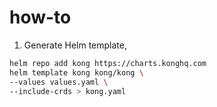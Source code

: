 # how-to

1. Generate Helm template,

```bash
helm repo add kong https://charts.konghq.com
helm template kong kong/kong \
--values values.yaml \
--include-crds > kong.yaml
```